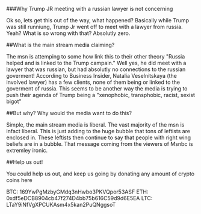 ###Why Trump JR meeting with a russian lawyer is not concerning

Ok so, lets get this out of the way, what happened? Basically while Trump was still runniung, Trump Jr went off to meet with a lawyer from russia. Yeah? What is so wrong with that? Absolutly zero. 

##What is the main stream media claiming?

The msn is attemping to some how link this to their other theory "Russia helped and is linked to the Trump campain." Well yes, he did meet with a lawyer that was russian, but had absolutly no connections to the russian goverment! According to Business Insider, Natalia Veselnitskaya (the involved lawyer) has a few clients, none of them being or linked to the goverment of russia. This seems to be another way the media is trying to push their agenda of Trump being a "xenophobic, transphobic, racist, sexist bigot"

##But why? Why would the media want to do this?

Simple, the main stream media is liberal. The vast majority of the msn is infact liberal. This is just adding to the huge bubble that tons of leftists are enclosed in. These leftists then continue to say that people with right wing beliefs are in a bubble. That message coming from the viewers of Msnbc is extremley ironic.

##Help us out!

You could help us out, and keep us going by donating any amount of crypto coins here

BTC: 169YwPgMzbyGMdq3nHwbo3PKVQpor53ASF
ETH: 0xdf5eDCB8904cb47f274D4bb75b616C59d9d6E5EA
LTC: LTaY9iNfVgXPCUKAsm4x5kan2PuQNggsoT
